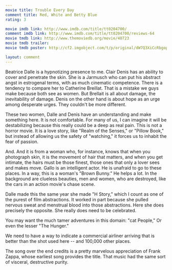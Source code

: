 ```yaml
---
movie title: Trouble Every Day
comment title: Red, White and Betty Blue
rating: 3

movie imdb link: http://www.imdb.com/title/tt0204700/
comment imdb link: http://www.imdb.com/title/tt0204700/reviews-64
movie tmdb link: http://www.themoviedb.org/movie/40723
movie tmdb trailer: 
movie tmdb poster: http://cf2.imgobject.com/t/p/original/dW7Q3XiCcRbgopCVkDpesbV0M2C.jpg

layout: comment
---
```


Beatrice Dalle is a hypnotizing presence to me. Clair Denis has an ability to cover and penetrate the skin. She is a Jarmusch who can put his abstract angst in estrogenal terms, with as much cinematic competence. There is a tendency to compare her to Catherine Breillat. That is a mistake we guys make because both see as women. But Brellait is all about damage, the inevitability of damage. Denis on the other hand is about hope as an urge among desperate urges. They couldn't be more different.

These two women, Dalle and Denis have an understanding and make something here. It is not comfortable. For many of us, I can imagine it will be destabilizing because this really could be a deep as real pain. This is not a horror movie. It is a love story, like "Realm of the Senses," or "Pillow Book," but instead of allowing us the safety of "watching," it forces us to inhabit the fear of passion.

And. And it is from a woman who, for instance, knows that when you photograph skin, it is the movement of hair that matters, and when you get intimate, the hairs must be those finest, those ones that only a lover sees and makes move. Gallo is an intelligent actor. He is unafraid to go to these places. In a way, this is a woman's "Brown Bunny." He helps a lot. In the background are clueless beauties, men and women, who are destroyed, like the cars in an action movie's chase scene.

Dalle made this the same year she made "H Story," which I count as one of the purest of film abstractions. It worked in part because she pulled nervous sweat and menstrual blood into those abstractions. Here she does precisely the opposite. She really does need to be celebrated.

You may want the much tamer adventures in this domain: "cat People," Or even the lesser "The Hunger."

We need to have a way to indicate a commercial airliner arriving that is better than the shot used here -- and 100,000 other places. 

The song over the end credits is a pretty marvelous appreciation of Frank Zappa, whose earliest song provides the title. That music had the same sort of visceral, destructive purity.